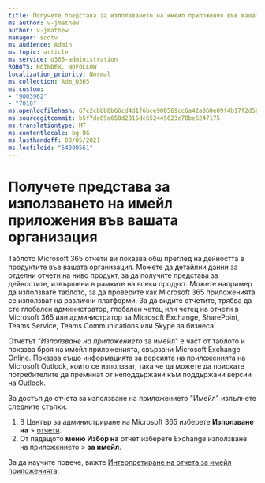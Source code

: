 ```yaml
---
title: Получете представа за използването на имейл приложения във вашата организация
ms.author: v-jmathew
author: v-jmathew
manager: scotv
ms.audience: Admin
ms.topic: article
ms.service: o365-administration
ROBOTS: NOINDEX, NOFOLLOW
localization_priority: Normal
ms.collection: Adm_O365
ms.custom:
- "9003962"
- "7018"
ms.openlocfilehash: 67c2cbbb8b66cd4d1f6bce908569cc6a42a860e09f4b17f2d564aba724d0fc41
ms.sourcegitcommit: b5f7da89a650d2915dc652449623c78be6247175
ms.translationtype: MT
ms.contentlocale: bg-BG
ms.lasthandoff: 08/05/2021
ms.locfileid: "54000561"
---
```

# <a name="gain-insight-into-the-use-of-email-apps-in-your-organization"></a>Получете представа за използването на имейл приложения във вашата организация

Таблото Microsoft 365 отчети ви показва общ преглед на дейността в продуктите във вашата организация. Можете да детайлни данни за отделни отчети на ниво продукт, за да получите представа за дейностите, извършени в рамките на всеки продукт. Можете например да използвате таблото, за да проверите как Microsoft 365 приложенията се използват на различни платформи. За да видите отчетите, трябва да сте глобален администратор, глобален четец или четец на отчети в Microsoft 365 или администратор за Microsoft Exchange, SharePoint, Teams Service, Teams Communications или Skype за бизнеса.

Отчетът *"Използване на приложението* за имейл" е част от таблото и показва броя на имейл приложенията, свързани Microsoft Exchange Online. Показва също информацията за версията на приложенията на Microsoft Outlook, които се използват, така че да можете да поискате потребителите да преминат от неподдържани към поддържани версии на Outlook.

За достъп до отчета за използване на приложението "Имейл" изпълнете следните стъпки:

1. В Център за администриране на Microsoft 365 изберете **Използване на**  >  [отчети](https://go.microsoft.com/fwlink/?linkid=2140342).
2. От падащото **меню Избор на** отчет изберете Exchange използване на приложението  >  **за имейл**.

За да научите повече, вижте [Интерпретиране на отчета за имейл приложенията](https://go.microsoft.com/fwlink/?linkid=2140508).
